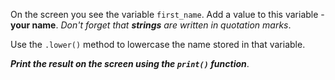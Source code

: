 On the screen you see the variable `first_name`.
Add a value to this variable - **your name**. _Don't forget that **strings** are written in quotation marks_. 

Use the `.lower()` method to lowercase the name stored in that variable.  

**_Print the result on the screen using the `print()` function_**.